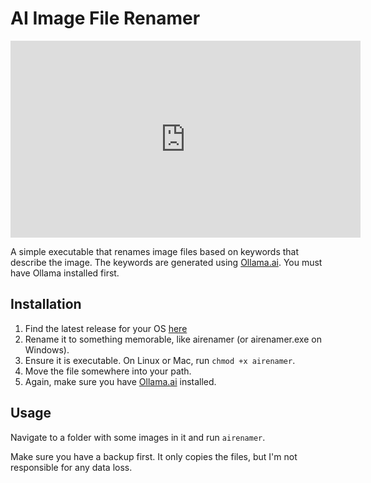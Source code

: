 # AI Image File Renamer

<iframe width="560" height="315" src="https://www.youtube.com/embed/W4Bn73JHPZs?si=kXrZdI-SqthGYMKQ" title="YouTube video player" frameborder="0" allow="accelerometer; autoplay; clipboard-write; encrypted-media; gyroscope; picture-in-picture; web-share" allowfullscreen></iframe>

A simple executable that renames image files based on keywords that describe the image. The keywords are generated using [Ollama.ai](https://ollama.ai). You must have Ollama installed first.

## Installation

1. Find the latest release for your OS [here](https://github.com/technovangelist/obm/releases/latest/)
2. Rename it to something memorable, like airenamer (or airenamer.exe on Windows).
3. Ensure it is executable. On Linux or Mac, run `chmod +x airenamer`.
4. Move the file somewhere into your path.
5. Again, make sure you have [Ollama.ai](https://ollama.ai) installed.

## Usage

Navigate to a folder with some images in it and run `airenamer`.

Make sure you have a backup first. It only copies the files, but I'm not responsible for any data loss.
